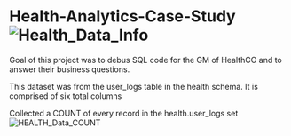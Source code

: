 # Health-Analytics-Case-Study![Health_Data_Info](https://user-images.githubusercontent.com/85455439/131537361-29674a1f-12b5-4eaf-a820-c228cded18a4.png)
Goal of this project was to debus SQL code for the GM of HealthCO and to answer their business questions. 

This dataset was from the user_logs table in the health schema. It is comprised of six total columns

Collected a COUNT of every record in the health.user_logs set ![HEALTH_Data_COUNT](https://user-images.githubusercontent.com/85455439/131539652-9894ae8d-2a8d-4850-8a6d-e4eeb27d3dae.png)

